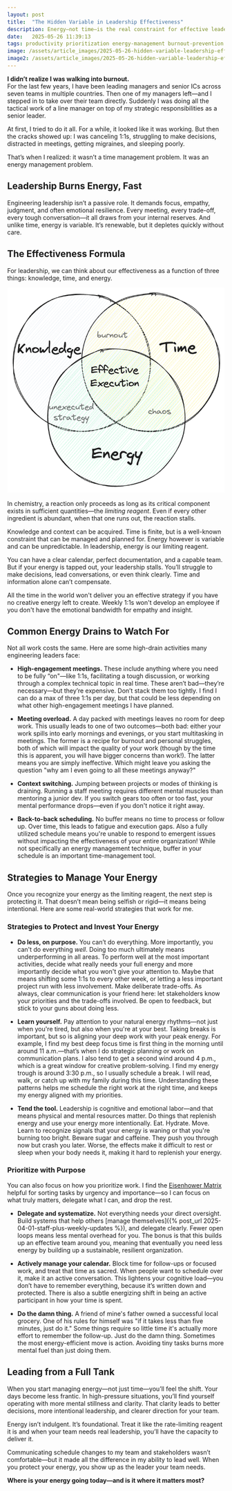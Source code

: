 ```yaml
---
layout: post
title:  "The Hidden Variable in Leadership Effectiveness"
description: Energy—not time—is the real constraint for effective leadership. Learn how managing your energy can make you a better, more sustainable leader.
date:   2025-05-26 11:39:13
tags: productivity prioritization energy-management burnout-prevention
image: /assets/article_images/2025-05-26-hidden-variable-leadership-effectiveness/energy-gauge.jpg
image2: /assets/article_images/2025-05-26-hidden-variable-leadership-effectiveness/energy-gauge-mobile.jpg
---
```


**I didn’t realize I was walking into burnout.**  
For the last few years, I have been leading managers and senior ICs across seven teams in multiple countries. Then one of my managers left—and I stepped in to take over their team directly. Suddenly I was doing all the tactical work of a line manager on top of my strategic responsibilities as a senior leader.

At first, I tried to do it all. For a while, it looked like it was working. But then the cracks showed up: I was canceling 1:1s, struggling to make decisions, distracted in meetings, getting migraines, and sleeping poorly.

That’s when I realized: it wasn’t a time management problem. It was an energy management problem.

## Leadership Burns Energy, Fast

Engineering leadership isn’t a passive role. It demands focus, empathy, judgment, and often emotional resilience. Every meeting, every trade-off, every tough conversation—it all draws from your internal reserves. And unlike time, energy is variable. It’s renewable, but it depletes quickly without care.

## The Effectiveness Formula

For leadership, we can think about our effectiveness as a function of three things: knowledge, time, and energy.

![The leadership effectiveness formula](/assets/article_images/2025-05-26-hidden-variable-leadership-effectiveness/effectiveness-formula.png)

In chemistry, a reaction only proceeds as long as its critical component exists in sufficient quantities—the *limiting reagent*. Even if every other ingredient is abundant, when that one runs out, the reaction stalls.

Knowledge and context can be acquired. Time is finite, but is a well-known constraint that can be managed and planned for. Energy however is variable and can be unpredictable. In leadership, energy is our limiting reagent.

You can have a clear calendar, perfect documentation, and a capable team. But if your energy is tapped out, your leadership stalls. You’ll struggle to make decisions, lead conversations, or even think clearly. Time and information alone can’t compensate.

All the time in the world won't deliver you an effective strategy if you have no creative energy left to create. Weekly 1:1s won't develop an employee if you don't have the emotional bandwidth for empathy and insight.

## Common Energy Drains to Watch For

Not all work costs the same. Here are some high-drain activities many engineering leaders face:

- **High-engagement meetings.** These include anything where you need to be fully “on"—like 1:1s, facilitating a tough discussion, or working through a complex technical topic in real time. These aren’t bad—they’re necessary—but they’re expensive. Don’t stack them too tightly. I find I can do a max of three 1:1s per day, but that could be less depending on what other high-engagement meetings I have planned.

- **Meeting overload.** A day packed with meetings leaves no room for deep work. This usually leads to one of two outcomes—both bad: either your work spills into early mornings and evenings, or you start multitasking in meetings. The former is a recipe for burnout and personal struggles, both of which will impact the quality of your work (though by the time this is apparent, you will have bigger concerns than work!). The latter means you are simply ineffective. Which might leave you asking the question "why am I even going to all these meetings anyway?"

- **Context switching.** Jumping between projects or modes of thinking is draining. Running a staff meeting requires different mental muscles than mentoring a junior dev. If you switch gears too often or too fast, your mental performance drops—even if you don't notice it right away.

- **Back-to-back scheduling.** No buffer means no time to process or follow up. Over time, this leads to fatigue and execution gaps. Also a fully utilized schedule means you're unable to respond to emergent issues without impacting the effectiveness of your entire organization! While not specifically an energy management technique, buffer in your schedule is an important time-management tool.

## Strategies to Manage Your Energy

Once you recognize your energy as the limiting reagent, the next step is protecting it. That doesn’t mean being selfish or rigid—it means being intentional. Here are some real-world strategies that work for me.

### Strategies to Protect and Invest Your Energy

- **Do less, on purpose.** You can’t do everything. More importantly, you can't do everything *well*. Doing too much ultimately means underperforming in all areas. To perform well at the most important activities, decide what really needs your full energy and more importantly decide what you won't give your attention to. Maybe that means shifting some 1:1s to every other week, or letting a less important project run with less involvement. Make deliberate trade-offs. As always, clear communication is your friend here: let stakeholders know your priorities and the trade-offs involved. Be open to feedback, but stick to your guns about doing less.

- **Learn yourself.** Pay attention to your natural energy rhythms—not just when you're tired, but also when you're at your best. Taking breaks is important, but so is aligning your deep work with your peak energy. For example, I find my best deep focus time is first thing in the morning until around 11 a.m.—that’s when I do strategic planning or work on communication plans. I also tend to get a second wind around 4 p.m., which is a great window for creative problem-solving. I find my energy trough is around 3:30 p.m., so I usually schedule a break. I will read, walk, or catch up with my family during this time. Understanding these patterns helps me schedule the right work at the right time, and keeps my energy aligned with my priorities.

- **Tend the tool.** Leadership is cognitive and emotional labor—and that means physical and mental resources matter. Do things that replenish energy and use your energy more intentionally. Eat. Hydrate. Move. Learn to recognize signals that your energy is waning or that you're burning too bright. Beware sugar and caffeine. They push you through now but crash you later. Worse, the effects make it difficult to rest or sleep when your body needs it, making it hard to replenish your energy.

### Prioritize with Purpose

You can also focus on how you prioritize work. I find the [Eisenhower Matrix](https://asana.com/resources/eisenhower-matrix) helpful for sorting tasks by urgency and importance—so I can focus on what truly matters, delegate what I can, and drop the rest.

- **Delegate and systematize.** Not everything needs your direct oversight. Build systems that help others [manage themselves]({% post_url 2025-04-01-staff-plus-weekly-updates %}), and delegate clearly. Fewer open loops means less mental overhead for you. The bonus is that this builds up an effective team around you, meaning that eventually you need less energy by building up a sustainable, resilient organization.

- **Actively manage your calendar.** Block time for follow-ups or focused work, and treat that time as sacred. When people want to schedule over it, make it an active conversation. This lightens your cognitive load—you don’t have to remember everything, because it’s written down and protected. There is also a subtle energizing shift in being an active participant in how your time is spent.

- **Do the damn thing.** A friend of mine's father owned a successful local grocery. One of his rules for himself was "if it takes less than five minutes, just do it." Some things require so little time it's actually more effort to remember the follow-up. Just do the damn thing. Sometimes the most energy-efficient move is action. Avoiding tiny tasks burns more mental fuel than just doing them.

## Leading from a Full Tank

When you start managing energy—not just time—you’ll feel the shift. Your days become less frantic. In high-pressure situations, you’ll find yourself operating with more mental stillness and clarity. That clarity leads to better decisions, more intentional leadership, and clearer direction for your team.

Energy isn’t indulgent. It’s foundational. Treat it like the rate-limiting reagent it is and when your team needs real leadership, you’ll have the capacity to deliver it.

Communicating schedule changes to my team and stakeholders wasn’t comfortable—but it made all the difference in my ability to lead well. When you protect your energy, you show up as the leader your team needs.

**Where is your energy going today—and is it where it matters most?**
